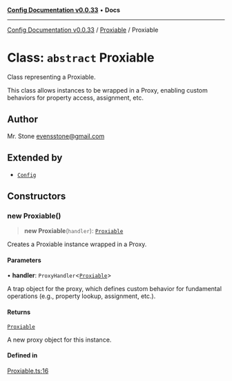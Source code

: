 [**Config Documentation v0.0.33**](../../README.md) • **Docs**

***

[Config Documentation v0.0.33](../../modules.md) / [Proxiable](../README.md) / Proxiable

# Class: `abstract` Proxiable

Class representing a Proxiable.

This class allows instances to be wrapped in a Proxy, enabling custom behaviors for property access, assignment, etc.

## Author

Mr. Stone <evensstone@gmail.com>

## Extended by

- [`Config`](../../Config/classes/Config.md)

## Constructors

### new Proxiable()

> **new Proxiable**(`handler`): [`Proxiable`](Proxiable.md)

Creates a Proxiable instance wrapped in a Proxy.

#### Parameters

• **handler**: `ProxyHandler`\<[`Proxiable`](Proxiable.md)\>

A trap object for the proxy, which defines custom behavior for fundamental operations (e.g., property lookup, assignment, etc.).

#### Returns

[`Proxiable`](Proxiable.md)

A new proxy object for this instance.

#### Defined in

[Proxiable.ts:16](https://github.com/stonemjs/config/blob/766b91d24a20493da66397081634b102901d3c54/src/Proxiable.ts#L16)
